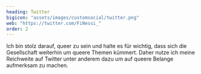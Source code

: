 ```yaml
---
heading: Twitter
bigicon: "assets/images/customsocial/twitter.png"
web: "https://twitter.com/FiNessi_"
order: 2
---
```

Ich bin stolz darauf, queer zu sein und halte es für wichtig, dass sich die Gesellschaft weiterhin um queere Themen kümmert. 
Daher nutze ich meine Reichweite auf Twitter unter anderem dazu um auf queere Belange aufmerksam zu machen.